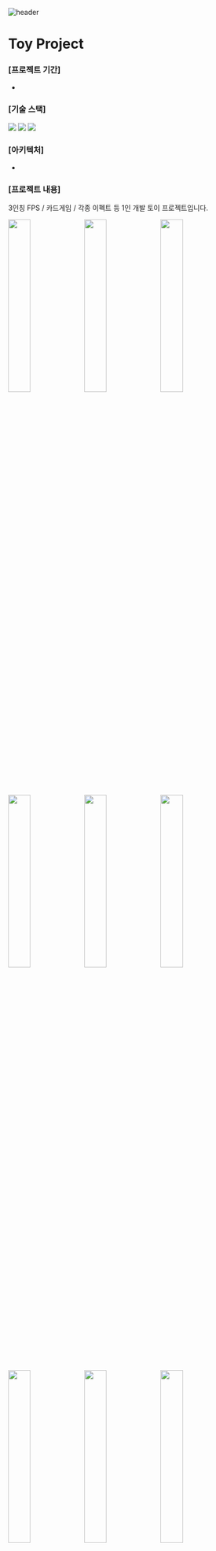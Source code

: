 ![header](https://capsule-render.vercel.app/api?type=waving&color=auto&height=200&section=header&text=Toy_Project&fontSize=60)

# Toy Project

### [프로젝트 기간]
-

### [기술 스택]
<img src="https://img.shields.io/badge/Unreal Engine-000000?style=flat-square&logo=Unreal Engine&logoColor=white"/>  <img src="https://img.shields.io/badge/C++-00599C?style=flat-square&logo=C++&logoColor=white"/>  <img src="https://img.shields.io/badge/Blueprint-137CBD?style=flat-square&logo=Blueprint&logoColor=white"/>

### [아키텍처]
-

### [프로젝트 내용]
3인칭 FPS / 카드게임 / 각종 이펙트 등 1인 개발 토이 프로젝트입니다.

<img width="30%" src="https://user-images.githubusercontent.com/90584581/197500588-65c33b88-0cd0-467d-9dc0-9e52e25c39d4.png"/>  <img width="30%" src="https://user-images.githubusercontent.com/90584581/197500597-d9a12ac5-efc8-451e-ae45-a117d764dcba.png"/>  <img width="30%" src="https://user-images.githubusercontent.com/90584581/197500600-d36ebeb5-5323-4042-8214-a5dceb62cd6e.png"/>
<img width="30%" src="https://user-images.githubusercontent.com/90584581/197500607-226473b3-48a5-4bf0-a8e4-bca057cfa75e.png"/>  <img width="30%" src="https://user-images.githubusercontent.com/90584581/197500611-41fd1c62-b6e9-4f38-be68-872050d7cb6c.png"/>  <img width="30%" src="https://user-images.githubusercontent.com/90584581/197500612-b594b313-577c-4586-9bb4-668a2135d823.png"/>
<img width="30%" src="https://user-images.githubusercontent.com/90584581/197500570-49ce4798-e347-48ec-9562-b06c990e18ce.png"/>  <img width="30%" src="https://user-images.githubusercontent.com/90584581/197500575-832d327d-259f-4e77-833f-75cb3d52f0d5.png"/>  <img width="30%" src="https://user-images.githubusercontent.com/90584581/197500582-80822f34-cbe6-49db-83ab-bc7aadbc9bd1.png"/>

### [프로젝트 투입 인원]
개발자 1

## [주요 코드]
### [먼저 3인칭 FPS 코드 분석입니다.]
#### Fire
Fire 기능은 "Set Timer By Event" 함수를 이용해 연사가 가능하게 했으며 "LineTraceForObject"함수를 통해 데미지 처리를 했습니다.\
<img width="60%" src="https://user-images.githubusercontent.com/90584581/197504178-d04f3899-14ef-4438-a754-0741a62f6605.png"/>
<img width="60%" src="https://user-images.githubusercontent.com/90584581/197504184-5a40cb97-85bd-44f9-b11b-4aac2217c126.png"/>

#### Reload
Reload 기능은 몽타주 기능을 이용하여 본의 "Spine"을 기준으로 상체만 Reload 애니메이션되게 구현했습니다.
<img width="60%" src="https://user-images.githubusercontent.com/90584581/197505019-1d03c790-e841-460f-91ad-8e94dbb0ec3c.png"/>


#### Weapon Drop
무기는 Datatable로 지정 위치에 생성되도록 기능을 구현하였습니다.
<img width="60%" src="https://user-images.githubusercontent.com/90584581/197505787-77d59a8e-6fa8-4e5f-bdbf-49db4e6e0e62.png"/>
<img width="60%" src="https://user-images.githubusercontent.com/90584581/197505779-99ca8ce8-c0de-42fc-b103-4c0b822fe13e.png"/>

#### AI
AI를 구성하는 Behavior Tree입니다. NPC 시야 안에 있거나 주변에서 소리를 인식하면 캐릭터를 향해 따라오며 사격합니다.\
<img width="60%" src="https://user-images.githubusercontent.com/90584581/197506060-e2859e26-5b51-4ca9-aa2d-1ce7f9b8ce1b.png"/>


### [다음으로 Card Game 코드 분석입니다.]
#### Spawn Random location
카드들이 지정된 자리에 랜덤하게 스폰되도록 구현했습니다.
<img width="60%" src="https://user-images.githubusercontent.com/90584581/197508330-c8ae11a0-19b3-4a30-b4f1-e7460480f817.png"/>

#### Number Compare
각 카드별로 정해져있는 고유 넘버를 통해서 비교하고 맞으면 사라집니다.
<img width="60%" src="https://user-images.githubusercontent.com/90584581/197508567-bd6ffe0e-c9ec-4b63-a43d-c0415f083509.png"/>

### [마지막으로 VFX 코드 분석입니다.]
#### World outline
대상의 Outline만을 렌더링해주는 머티리얼을 설정하고 "PostProcessVolume"에 적용한 후 캐릭터에서 머티리얼의 파라미터를 조절하여 구현했습니다.\
<img width="60%" src="https://user-images.githubusercontent.com/90584581/197510087-c8036fd7-4669-46e8-ab88-a80556641a83.png"/>
<img width="60%" src="https://user-images.githubusercontent.com/90584581/197510187-441c589c-4d19-4819-ace0-146619ae787d.png"/>

#### Teleport
마우스 커서의 Hit result location을 통해서 Path를 만들어주고 그곳을 따라 움직이도록 설정했습니다. 도착시 이펙트가 터집니다.\
<img width="60%" src="https://user-images.githubusercontent.com/90584581/197510844-9bb9d51c-d28b-4e46-9b0b-0f7c620f3886.png"/>
<img width="60%" src="https://user-images.githubusercontent.com/90584581/197510838-a46ea943-4ebc-4198-9be1-51bed3497b6f.png"/>

#### Character Effect
Niagara Particle System을 이용하여 지정된 캐릭터의 본 위치에 파티클이 생성되도록 구현했습니다.
<img width="60%" src="https://user-images.githubusercontent.com/90584581/197511174-866db9c5-c298-4e4c-891d-4c0f0b5cc639.png"/>
<img width="60%" src="https://user-images.githubusercontent.com/90584581/197511183-418b5156-9993-46a1-9f99-60cfcc49d8cb.png"/>

![Footer](https://capsule-render.vercel.app/api?type=waving&color=auto&height=200&section=footer)
